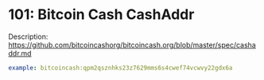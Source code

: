 # 101: Bitcoin Cash CashAddr

Description: https://github.com/bitcoincashorg/bitcoincash.org/blob/master/spec/cashaddr.md

```yaml
example: bitcoincash:qpm2qsznhks23z7629mms6s4cwef74vcwvy22gdx6a
```
